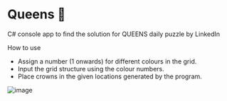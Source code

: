 # Queens 👑

C# console app to find the solution for QUEENS daily puzzle by LinkedIn

How to use
  * Assign a number (1 onwards) for different colours in the grid.
  * Input the grid structure using the colour numbers.
  * Place crowns in the given locations generated by the program.

![image](https://github.com/user-attachments/assets/32495a1b-5b08-47f0-817f-788340b506b9)
